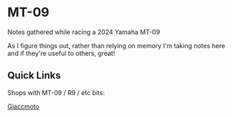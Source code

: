 # MT-09
Notes gathered while racing a 2024 Yamaha MT-09

As I figure things out, rather than relying on memory I'm taking notes here and if they're useful to others, great!

## Quick Links
Shops with MT-09 / R9 / etc bits:

[Giaccmoto](https://www.facebook.com/p/Giaccmoto-100086162373899/)
